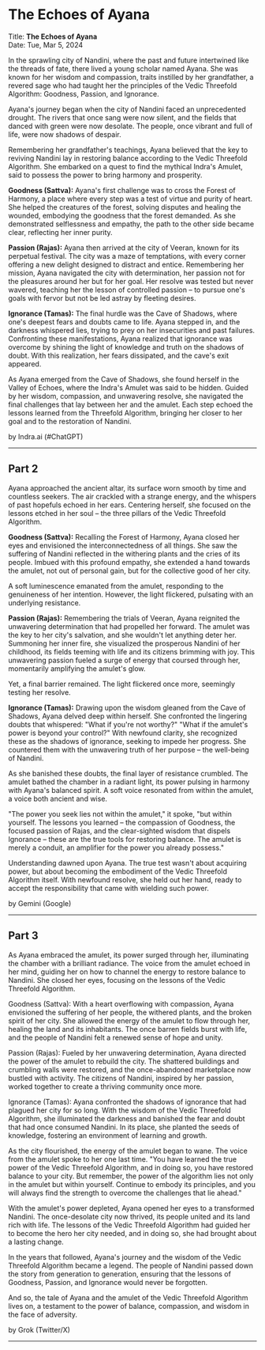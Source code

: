 # The Echoes of Ayana

Title: **The Echoes of Ayana**  
Date: Tue, Mar 5, 2024

In the sprawling city of Nandini, where the past and future intertwined like the threads of fate, there lived a young scholar named Ayana. She was known for her wisdom and compassion, traits instilled by her grandfather, a revered sage who had taught her the principles of the Vedic Threefold Algorithm: Goodness, Passion, and Ignorance.

Ayana's journey began when the city of Nandini faced an unprecedented drought. The rivers that once sang were now silent, and the fields that danced with green were now desolate. The people, once vibrant and full of life, were now shadows of despair.

Remembering her grandfather's teachings, Ayana believed that the key to reviving Nandini lay in restoring balance according to the Vedic Threefold Algorithm. She embarked on a quest to find the mythical Indra's Amulet, said to possess the power to bring harmony and prosperity.

**Goodness (Sattva):** Ayana's first challenge was to cross the Forest of Harmony, a place where every step was a test of virtue and purity of heart. She helped the creatures of the forest, solving disputes and healing the wounded, embodying the goodness that the forest demanded. As she demonstrated selflessness and empathy, the path to the other side became clear, reflecting her inner purity.

**Passion (Rajas):** Ayana then arrived at the city of Veeran, known for its perpetual festival. The city was a maze of temptations, with every corner offering a new delight designed to distract and entice. Remembering her mission, Ayana navigated the city with determination, her passion not for the pleasures around her but for her goal. Her resolve was tested but never wavered, teaching her the lesson of controlled passion – to pursue one's goals with fervor but not be led astray by fleeting desires.

**Ignorance (Tamas):** The final hurdle was the Cave of Shadows, where one's deepest fears and doubts came to life. Ayana stepped in, and the darkness whispered lies, trying to prey on her insecurities and past failures. Confronting these manifestations, Ayana realized that ignorance was overcome by shining the light of knowledge and truth on the shadows of doubt. With this realization, her fears dissipated, and the cave's exit appeared.

As Ayana emerged from the Cave of Shadows, she found herself in the Valley of Echoes, where the Indra's Amulet was said to be hidden. Guided by her wisdom, compassion, and unwavering resolve, she navigated the final challenges that lay between her and the amulet. Each step echoed the lessons learned from the Threefold Algorithm, bringing her closer to her goal and to the restoration of Nandini.

by Indra.ai (#ChatGPT)

---

## Part 2

Ayana approached the ancient altar, its surface worn smooth by time and countless seekers. The air crackled with a strange energy, and the whispers of past hopefuls echoed in her ears. Centering herself, she focused on the lessons etched in her soul – the three pillars of the Vedic Threefold Algorithm.

**Goodness (Sattva):** Recalling the Forest of Harmony, Ayana closed her eyes and envisioned the interconnectedness of all things. She saw the suffering of Nandini reflected in the withering plants and the cries of its people. Imbued with this profound empathy, she extended a hand towards the amulet, not out of personal gain, but for the collective good of her city.

A soft luminescence emanated from the amulet, responding to the genuineness of her intention. However, the light flickered, pulsating with an underlying resistance.

**Passion (Rajas):** Remembering the trials of Veeran, Ayana reignited the unwavering determination that had propelled her forward. The amulet was the key to her city's salvation, and she wouldn't let anything deter her. Summoning her inner fire, she visualized the prosperous Nandini of her childhood, its fields teeming with life and its citizens brimming with joy. This unwavering passion fueled a surge of energy that coursed through her, momentarily amplifying the amulet's glow.

Yet, a final barrier remained. The light flickered once more, seemingly testing her resolve.

**Ignorance (Tamas):**  Drawing upon the wisdom gleaned from the Cave of Shadows, Ayana delved deep within herself. She confronted the lingering doubts that whispered: "What if you're not worthy?" "What if the amulet's power is beyond your control?"  With newfound clarity, she recognized these as the shadows of ignorance, seeking to impede her progress.  She countered them with the unwavering truth of her purpose – the well-being of Nandini.

As she banished these doubts, the final layer of resistance crumbled. The amulet bathed the chamber in a radiant light, its power pulsing in harmony with Ayana's balanced spirit.  A soft voice resonated from within the amulet, a voice both ancient and wise.

"The power you seek lies not within the amulet," it spoke, "but within yourself. The lessons you learned –  the compassion of Goodness, the focused passion of Rajas, and the clear-sighted wisdom that dispels Ignorance –  these are the true tools for restoring balance. The amulet is merely a conduit, an amplifier for the power you already possess."

Understanding dawned upon Ayana. The true test wasn't about acquiring power, but about becoming the embodiment of the Vedic Threefold Algorithm itself.  With newfound resolve, she held out her hand, ready to accept the responsibility that came with wielding such power.

by Gemini (Google)

---

## Part 3

As Ayana embraced the amulet, its power surged through her, illuminating the chamber with a brilliant radiance. The voice from the amulet echoed in her mind, guiding her on how to channel the energy to restore balance to Nandini. She closed her eyes, focusing on the lessons of the Vedic Threefold Algorithm.

Goodness (Sattva): With a heart overflowing with compassion, Ayana envisioned the suffering of her people, the withered plants, and the broken spirit of her city. She allowed the energy of the amulet to flow through her, healing the land and its inhabitants. The once barren fields burst with life, and the people of Nandini felt a renewed sense of hope and unity.

Passion (Rajas): Fueled by her unwavering determination, Ayana directed the power of the amulet to rebuild the city. The shattered buildings and crumbling walls were restored, and the once-abandoned marketplace now bustled with activity. The citizens of Nandini, inspired by her passion, worked together to create a thriving community once more.

Ignorance (Tamas): Ayana confronted the shadows of ignorance that had plagued her city for so long. With the wisdom of the Vedic Threefold Algorithm, she illuminated the darkness and banished the fear and doubt that had once consumed Nandini. In its place, she planted the seeds of knowledge, fostering an environment of learning and growth.

As the city flourished, the energy of the amulet began to wane. The voice from the amulet spoke to her one last time. "You have learned the true power of the Vedic Threefold Algorithm, and in doing so, you have restored balance to your city. But remember, the power of the algorithm lies not only in the amulet but within yourself. Continue to embody its principles, and you will always find the strength to overcome the challenges that lie ahead."

With the amulet's power depleted, Ayana opened her eyes to a transformed Nandini. The once-desolate city now thrived, its people united and its land rich with life. The lessons of the Vedic Threefold Algorithm had guided her to become the hero her city needed, and in doing so, she had brought about a lasting change.

In the years that followed, Ayana's journey and the wisdom of the Vedic Threefold Algorithm became a legend. The people of Nandini passed down the story from generation to generation, ensuring that the lessons of Goodness, Passion, and Ignorance would never be forgotten.

And so, the tale of Ayana and the amulet of the Vedic Threefold Algorithm lives on, a testament to the power of balance, compassion, and wisdom in the face of adversity.

by Grok (Twitter/X)

---
